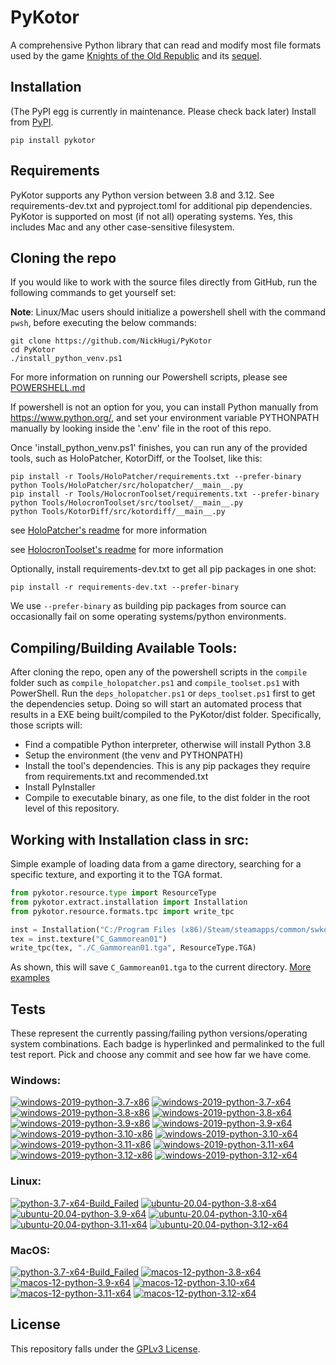 
PyKotor
=======
A comprehensive Python library that can read and modify most file formats used by the game [Knights of the Old Republic](https://en.wikipedia.org/wiki/Star_Wars:_Knights_of_the_Old_Republic_(video_game)) and its [sequel](https://en.wikipedia.org/wiki/Star_Wars_Knights_of_the_Old_Republic_II:_The_Sith_Lords).

## Installation
(The PyPI egg is currently in maintenance. Please check back later) Install from [PyPI](https://pypi.org/project/PyKotor/).
```commandline
pip install pykotor
```

## Requirements
PyKotor supports any Python version between 3.8 and 3.12. See requirements-dev.txt and pyproject.toml for additional pip dependencies.
PyKotor is supported on most (if not all) operating systems. Yes, this includes Mac and any other case-sensitive filesystem.

## Cloning the repo
If you would like to work with the source files directly from GitHub, run the following commands to get yourself set:

**Note**: Linux/Mac users should initialize a powershell shell with the command `pwsh`, before executing the below commands:

```commandline
git clone https://github.com/NickHugi/PyKotor
cd PyKotor
./install_python_venv.ps1
```
For more information on running our Powershell scripts, please see [POWERSHELL.md](https://github.com/NickHugi/PyKotor/blob/master/POWERSHELL.md)

If powershell is not an option for you, you can install Python manually from https://www.python.org/, and set your environment variable PYTHONPATH manually by looking inside the '.env' file in the root of this repo.


Once 'install_python_venv.ps1' finishes, you can run any of the provided tools, such as HoloPatcher, KotorDiff, or the Toolset, like this:
```commandline
pip install -r Tools/HoloPatcher/requirements.txt --prefer-binary
python Tools/HoloPatcher/src/holopatcher/__main__.py
pip install -r Tools/HolocronToolset/requirements.txt --prefer-binary
python Tools/HolocronToolset/src/toolset/__main__.py
python Tools/KotorDiff/src/kotordiff/__main__.py
```

see [HoloPatcher's readme](https://github.com/NickHugi/PyKotor/tree/master/Tools/HoloPatcher#readme) for more information

see [HolocronToolset's readme](https://github.com/NickHugi/PyKotor/tree/master/Tools/HolocronToolset#readme) for more information

Optionally, install requirements-dev.txt to get all pip packages in one shot:
```commandline
pip install -r requirements-dev.txt --prefer-binary
```
We use `--prefer-binary` as building pip packages from source can occasionally fail on some operating systems/python environments.

## Compiling/Building Available Tools:
After cloning the repo, open any of the powershell scripts in the `compile` folder such as `compile_holopatcher.ps1` and `compile_toolset.ps1` with PowerShell. Run the `deps_holopatcher.ps1` or `deps_toolset.ps1` first to get the dependencies setup. Doing so will start an automated process that results in a EXE being built/compiled to the PyKotor/dist folder. Specifically, those scripts will:
- Find a compatible Python interpreter, otherwise will install Python 3.8
- Setup the environment (the venv and PYTHONPATH)
- Install the tool's dependencies. This is any pip packages they require from requirements.txt and recommended.txt
- Install PyInstaller
- Compile to executable binary, as one file, to the dist folder in the root level of this repository.


## Working with Installation class in src:
Simple example of loading data from a game directory, searching for a specific texture, and exporting it to the TGA format.
```python
from pykotor.resource.type import ResourceType
from pykotor.extract.installation import Installation
from pykotor.resource.formats.tpc import write_tpc

inst = Installation("C:/Program Files (x86)/Steam/steamapps/common/swkotor")
tex = inst.texture("C_Gammorean01")
write_tpc(tex, "./C_Gammorean01.tga", ResourceType.TGA)
```
As shown, this will save `C_Gammorean01.tga` to the current directory.
[More examples](https://github.com/NickHugi/PyKotor/blob/master/Libraries/PyKotor/docs/installation.md)

## Tests

These represent the currently passing/failing python versions/operating system combinations. Each badge is hyperlinked and permalinked to the full test report. Pick and choose any commit and see how far we have come.

### Windows:

<!-- WINDOWS-BADGES-START -->
[![windows-2019-python-3.7-x86](https://img.shields.io/badge/build-python--3.7--x86_Passing_0-brightgreen?style=plastic&logo=simple-icons&logoColor=%23FF5e34&label=1&labelColor=%23c71818&color=%232f991a)](https://htmlpreview.github.io/?https://github.com/NickHugi/PyKotor/blob/70c288b6cf30ad16e61973593bd617b53b810715/tests/results/5314336895443704ab7dfc3f2f28de4d9e6c7fd7/pytest_report_windows-2019_python_3.7_x86/pytest_report.html)
[![windows-2019-python-3.7-x64](https://img.shields.io/badge/build-python--3.7--x64_Passing_0-brightgreen?style=plastic&logo=simple-icons&logoColor=%23FF5e34&label=1&labelColor=%23c71818&color=%232f991a)](https://htmlpreview.github.io/?https://github.com/NickHugi/PyKotor/blob/70c288b6cf30ad16e61973593bd617b53b810715/tests/results/5314336895443704ab7dfc3f2f28de4d9e6c7fd7/pytest_report_windows-2019_python_3.7_x64/pytest_report.html)
[![windows-2019-python-3.8-x86](https://img.shields.io/badge/build-python--3.8--x86_Passing_140-brightgreen?style=plastic&logo=simple-icons&logoColor=%23FF5e34&label=45&labelColor=%23c71818&color=%232f991a)](https://htmlpreview.github.io/?https://github.com/NickHugi/PyKotor/blob/70c288b6cf30ad16e61973593bd617b53b810715/tests/results/5314336895443704ab7dfc3f2f28de4d9e6c7fd7/pytest_report_windows-2019_python_3.8_x86/pytest_report.html)
[![windows-2019-python-3.8-x64](https://img.shields.io/badge/build-python--3.8--x64_Passing_140-brightgreen?style=plastic&logo=simple-icons&logoColor=%23FF5e34&label=45&labelColor=%23c71818&color=%232f991a)](https://htmlpreview.github.io/?https://github.com/NickHugi/PyKotor/blob/70c288b6cf30ad16e61973593bd617b53b810715/tests/results/5314336895443704ab7dfc3f2f28de4d9e6c7fd7/pytest_report_windows-2019_python_3.8_x64/pytest_report.html)
[![windows-2019-python-3.9-x86](https://img.shields.io/badge/build-python--3.9--x86_Passing_140-brightgreen?style=plastic&logo=simple-icons&logoColor=%23FF5e34&label=45&labelColor=%23c71818&color=%232f991a)](https://htmlpreview.github.io/?https://github.com/NickHugi/PyKotor/blob/70c288b6cf30ad16e61973593bd617b53b810715/tests/results/5314336895443704ab7dfc3f2f28de4d9e6c7fd7/pytest_report_windows-2019_python_3.9_x86/pytest_report.html)
[![windows-2019-python-3.9-x64](https://img.shields.io/badge/build-python--3.9--x64_Passing_140-brightgreen?style=plastic&logo=simple-icons&logoColor=%23FF5e34&label=45&labelColor=%23c71818&color=%232f991a)](https://htmlpreview.github.io/?https://github.com/NickHugi/PyKotor/blob/70c288b6cf30ad16e61973593bd617b53b810715/tests/results/5314336895443704ab7dfc3f2f28de4d9e6c7fd7/pytest_report_windows-2019_python_3.9_x64/pytest_report.html)
[![windows-2019-python-3.10-x86](https://img.shields.io/badge/build-python--3.10--x86_Passing_140-brightgreen?style=plastic&logo=simple-icons&logoColor=%23FF5e34&label=45&labelColor=%23c71818&color=%232f991a)](https://htmlpreview.github.io/?https://github.com/NickHugi/PyKotor/blob/70c288b6cf30ad16e61973593bd617b53b810715/tests/results/5314336895443704ab7dfc3f2f28de4d9e6c7fd7/pytest_report_windows-2019_python_3.10_x86/pytest_report.html)
[![windows-2019-python-3.10-x64](https://img.shields.io/badge/build-python--3.10--x64_Passing_140-brightgreen?style=plastic&logo=simple-icons&logoColor=%23FF5e34&label=45&labelColor=%23c71818&color=%232f991a)](https://htmlpreview.github.io/?https://github.com/NickHugi/PyKotor/blob/70c288b6cf30ad16e61973593bd617b53b810715/tests/results/5314336895443704ab7dfc3f2f28de4d9e6c7fd7/pytest_report_windows-2019_python_3.10_x64/pytest_report.html)
[![windows-2019-python-3.11-x86](https://img.shields.io/badge/build-python--3.11--x86_Passing_140-brightgreen?style=plastic&logo=simple-icons&logoColor=%23FF5e34&label=45&labelColor=%23c71818&color=%232f991a)](https://htmlpreview.github.io/?https://github.com/NickHugi/PyKotor/blob/70c288b6cf30ad16e61973593bd617b53b810715/tests/results/5314336895443704ab7dfc3f2f28de4d9e6c7fd7/pytest_report_windows-2019_python_3.11_x86/pytest_report.html)
[![windows-2019-python-3.11-x64](https://img.shields.io/badge/build-python--3.11--x64_Passing_140-brightgreen?style=plastic&logo=simple-icons&logoColor=%23FF5e34&label=45&labelColor=%23c71818&color=%232f991a)](https://htmlpreview.github.io/?https://github.com/NickHugi/PyKotor/blob/70c288b6cf30ad16e61973593bd617b53b810715/tests/results/5314336895443704ab7dfc3f2f28de4d9e6c7fd7/pytest_report_windows-2019_python_3.11_x64/pytest_report.html)
[![windows-2019-python-3.12-x86](https://img.shields.io/badge/build-python--3.12--x86_Passing_140-brightgreen?style=plastic&logo=simple-icons&logoColor=%23FF5e34&label=45&labelColor=%23c71818&color=%232f991a)](https://htmlpreview.github.io/?https://github.com/NickHugi/PyKotor/blob/70c288b6cf30ad16e61973593bd617b53b810715/tests/results/5314336895443704ab7dfc3f2f28de4d9e6c7fd7/pytest_report_windows-2019_python_3.12_x86/pytest_report.html)
[![windows-2019-python-3.12-x64](https://img.shields.io/badge/build-python--3.12--x64_Passing_140-brightgreen?style=plastic&logo=simple-icons&logoColor=%23FF5e34&label=45&labelColor=%23c71818&color=%232f991a)](https://htmlpreview.github.io/?https://github.com/NickHugi/PyKotor/blob/70c288b6cf30ad16e61973593bd617b53b810715/tests/results/5314336895443704ab7dfc3f2f28de4d9e6c7fd7/pytest_report_windows-2019_python_3.12_x64/pytest_report.html)
<!-- WINDOWS-BADGES-END -->

### Linux:

<!-- LINUX-BADGES-START -->
[![python-3.7-x64-Build_Failed](https://img.shields.io/badge/python--3.7--x64_Build_Failed-lightgrey)](https://github.com/NickHugi/PyKotor/actions/runs/10138475966)
[![ubuntu-20.04-python-3.8-x64](https://img.shields.io/badge/build-python--3.8--x64_Passing_140-brightgreen?style=plastic&logo=simple-icons&logoColor=%23FF5e34&label=45&labelColor=%23c71818&color=%232f991a)](https://htmlpreview.github.io/?https://github.com/NickHugi/PyKotor/blob/70c288b6cf30ad16e61973593bd617b53b810715/tests/results/5314336895443704ab7dfc3f2f28de4d9e6c7fd7/pytest_report_ubuntu-20.04_python_3.8_x64/pytest_report.html)
[![ubuntu-20.04-python-3.9-x64](https://img.shields.io/badge/build-python--3.9--x64_Passing_140-brightgreen?style=plastic&logo=simple-icons&logoColor=%23FF5e34&label=45&labelColor=%23c71818&color=%232f991a)](https://htmlpreview.github.io/?https://github.com/NickHugi/PyKotor/blob/70c288b6cf30ad16e61973593bd617b53b810715/tests/results/5314336895443704ab7dfc3f2f28de4d9e6c7fd7/pytest_report_ubuntu-20.04_python_3.9_x64/pytest_report.html)
[![ubuntu-20.04-python-3.10-x64](https://img.shields.io/badge/build-python--3.10--x64_Passing_140-brightgreen?style=plastic&logo=simple-icons&logoColor=%23FF5e34&label=45&labelColor=%23c71818&color=%232f991a)](https://htmlpreview.github.io/?https://github.com/NickHugi/PyKotor/blob/70c288b6cf30ad16e61973593bd617b53b810715/tests/results/5314336895443704ab7dfc3f2f28de4d9e6c7fd7/pytest_report_ubuntu-20.04_python_3.10_x64/pytest_report.html)
[![ubuntu-20.04-python-3.11-x64](https://img.shields.io/badge/build-python--3.11--x64_Passing_140-brightgreen?style=plastic&logo=simple-icons&logoColor=%23FF5e34&label=45&labelColor=%23c71818&color=%232f991a)](https://htmlpreview.github.io/?https://github.com/NickHugi/PyKotor/blob/70c288b6cf30ad16e61973593bd617b53b810715/tests/results/5314336895443704ab7dfc3f2f28de4d9e6c7fd7/pytest_report_ubuntu-20.04_python_3.11_x64/pytest_report.html)
[![ubuntu-20.04-python-3.12-x64](https://img.shields.io/badge/build-python--3.12--x64_Passing_140-brightgreen?style=plastic&logo=simple-icons&logoColor=%23FF5e34&label=45&labelColor=%23c71818&color=%232f991a)](https://htmlpreview.github.io/?https://github.com/NickHugi/PyKotor/blob/70c288b6cf30ad16e61973593bd617b53b810715/tests/results/5314336895443704ab7dfc3f2f28de4d9e6c7fd7/pytest_report_ubuntu-20.04_python_3.12_x64/pytest_report.html)
<!-- LINUX-BADGES-END -->

### MacOS:

<!-- MACOS-BADGES-START -->
[![python-3.7-x64-Build_Failed](https://img.shields.io/badge/python--3.7--x64_Build_Failed-lightgrey)](https://github.com/NickHugi/PyKotor/actions/runs/10138475966)
[![macos-12-python-3.8-x64](https://img.shields.io/badge/build-python--3.8--x64_Passing_140-brightgreen?style=plastic&logo=simple-icons&logoColor=%23FF5e34&label=45&labelColor=%23c71818&color=%232f991a)](https://htmlpreview.github.io/?https://github.com/NickHugi/PyKotor/blob/70c288b6cf30ad16e61973593bd617b53b810715/tests/results/5314336895443704ab7dfc3f2f28de4d9e6c7fd7/pytest_report_macos-12_python_3.8_x64/pytest_report.html)
[![macos-12-python-3.9-x64](https://img.shields.io/badge/build-python--3.9--x64_Passing_140-brightgreen?style=plastic&logo=simple-icons&logoColor=%23FF5e34&label=45&labelColor=%23c71818&color=%232f991a)](https://htmlpreview.github.io/?https://github.com/NickHugi/PyKotor/blob/70c288b6cf30ad16e61973593bd617b53b810715/tests/results/5314336895443704ab7dfc3f2f28de4d9e6c7fd7/pytest_report_macos-12_python_3.9_x64/pytest_report.html)
[![macos-12-python-3.10-x64](https://img.shields.io/badge/build-python--3.10--x64_Passing_140-brightgreen?style=plastic&logo=simple-icons&logoColor=%23FF5e34&label=45&labelColor=%23c71818&color=%232f991a)](https://htmlpreview.github.io/?https://github.com/NickHugi/PyKotor/blob/70c288b6cf30ad16e61973593bd617b53b810715/tests/results/5314336895443704ab7dfc3f2f28de4d9e6c7fd7/pytest_report_macos-12_python_3.10_x64/pytest_report.html)
[![macos-12-python-3.11-x64](https://img.shields.io/badge/build-python--3.11--x64_Passing_140-brightgreen?style=plastic&logo=simple-icons&logoColor=%23FF5e34&label=45&labelColor=%23c71818&color=%232f991a)](https://htmlpreview.github.io/?https://github.com/NickHugi/PyKotor/blob/70c288b6cf30ad16e61973593bd617b53b810715/tests/results/5314336895443704ab7dfc3f2f28de4d9e6c7fd7/pytest_report_macos-12_python_3.11_x64/pytest_report.html)
[![macos-12-python-3.12-x64](https://img.shields.io/badge/build-python--3.12--x64_Passing_140-brightgreen?style=plastic&logo=simple-icons&logoColor=%23FF5e34&label=45&labelColor=%23c71818&color=%232f991a)](https://htmlpreview.github.io/?https://github.com/NickHugi/PyKotor/blob/70c288b6cf30ad16e61973593bd617b53b810715/tests/results/5314336895443704ab7dfc3f2f28de4d9e6c7fd7/pytest_report_macos-12_python_3.12_x64/pytest_report.html)
<!-- MACOS-BADGES-END -->

## License
This repository falls under the [GPLv3 License](https://github.com/NickHugi/PyKotor/blob/master/LICENSE).


























